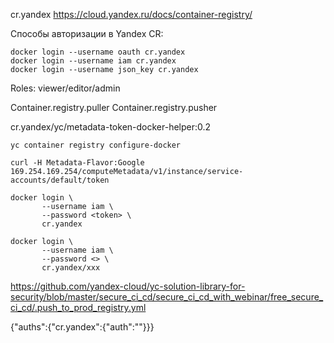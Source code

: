 cr.yandex
https://cloud.yandex.ru/docs/container-registry/

Способы авторизации в Yandex CR:

```
docker login --username oauth cr.yandex
docker login --username iam cr.yandex
docker login --username json_key cr.yandex
```

Roles:
  viewer/editor/admin

  Container.registry.puller
  Container.registry.pusher


cr.yandex/yc/metadata-token-docker-helper:0.2

```
yc container registry configure-docker
```

```
curl -H Metadata-Flavor:Google 169.254.169.254/computeMetadata/v1/instance/service-accounts/default/token
```

```
docker login \
       --username iam \
       --password <token> \
       cr.yandex

docker login \
       --username iam \
       --password <> \
       cr.yandex/xxx

```

https://github.com/yandex-cloud/yc-solution-library-for-security/blob/master/secure_ci_cd/secure_ci_cd_with_webinar/free_secure_ci_cd/.push_to_prod_registry.yml



{"auths":{"cr.yandex":{"auth":""}}}